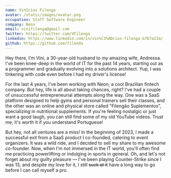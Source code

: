 ```yaml
---
name: Vinícius Filenga
avatar: /static/images/avatar.png
occupation: Staff Software Engineer
company: Neon
email: vinifilenga@gmail.com
twitter: https://twitter.com/VFilenga
linkedin: https://www.linkedin.com/in/vin%C3%ADcius-filenga-b767a13a/
github: https://github.com/filenda
---
```


Hey there, I'm Vini, a 30-year-old husband to my amazing wife, Andressa. I've been knee-deep in the world of IT for the past 14 years, starting out as a programmer and gradually evolving into a solutions architect. Yup, I was tinkering with code even before I had my driver's license!

For the last 4 years, I've been working with Neon, a cool Brazilian fintech company. But hey, life is all about taking chances, right? I've had a couple of unsuccessful entrepreneurial attempts along the way. One was a SaaS platform designed to help gyms and personal trainers sell their classes, and the other was an online and physical store called "Filengão Suplementos", specializing in nutritional supplements. If you're feeling nostalgic or just want a good laugh, you can still find some of my old YouTube videos. Trust me, it's worth it if you understand Portuguese!

But hey, not all ventures are a miss! In the beginning of 2023, I made a successful exit from a SaaS product I co-founded, catering to event organizers. It was a wild ride, and I decided to sell my share to my awesome co-founder. Now, when I'm not immersed in the IT world, you'll often find me practicing powerlifting or indulging in sports in general. Oh, and let's not forget about my guilty pleasure — I've been playing Counter-Strike since I was 13, and despite my love for it, I still ~~suck at it~~ have a long way to go before I can call myself a pro.
